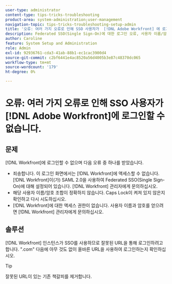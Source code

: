 ```yaml
---
user-type: administrator
content-type: tips-tricks-troubleshooting
product-area: system-administration;user-management
navigation-topic: tips-tricks-troubleshooting-setup-admin
title: '오류: 여러 가지 오류로 인해 SSO 사용자가  [!DNL Adobe Workfront] 에 로그인할 수 없습니다.'
description: Federated SSO(Single Sign-On)에 대한 로그인 오류, 사용자 이름/암호 조합 또는  [!DNL Workfront], the problem might be that your [!DNL Workfront] 인스턴스에 대한 액세스가 SSO를 사용하므로 잘못된 URL을 사용하여 로그인하려고 합니다. ".com" 다음에 아무 것도 없이 올바른 URL을 사용하여 로그인하는지 확인하십시오.
author: Caroline
feature: System Setup and Administration
role: Admin
exl-id: 92936761-cda3-41ab-88b1-ec1cac3900d4
source-git-commit: c2bf6441e4ac8520a56d4005b3e87c48370dc065
workflow-type: tm+mt
source-wordcount: '179'
ht-degree: 0%

---
```


# 오류: 여러 가지 오류로 인해 SSO 사용자가 [!DNL Adobe Workfront]에 로그인할 수 없습니다.

## 문제

[!DNL Workfront]에 로그인할 수 없으며 다음 오류 중 하나를 받았습니다.

* 죄송합니다. 이 로그인 화면에서는 [!DNL Workfront]에 액세스할 수 없습니다. [!DNL Workfront]이(가) SAML 2.0을 사용하여 Federated SSO(Single Sign-On)에 대해 설정되어 있습니다. [!DNL Workfront] 관리자에게 문의하십시오.
* 해당 사용자 이름/암호 조합이 정확하지 않습니다. Caps Lock이 켜져 있지 않은지 확인하고 다시 시도하십시오.
* [!DNL Workfront]에 대한 액세스 권한이 없습니다. 사용자 이름과 암호를 얻으려면 [!DNL Workfront] 관리자에게 문의하십시오.

## 솔루션

[!DNL Workfront] 인스턴스가 SSO를 사용하므로 잘못된 URL을 통해 로그인하려고 합니다. &quot;.com&quot; 다음에 아무 것도 없이 올바른 URL을 사용하여 로그인하는지 확인하십시오.

>[!TIP]
>
>잘못된 URL이 있는 기존 책갈피를 제거합니다.
